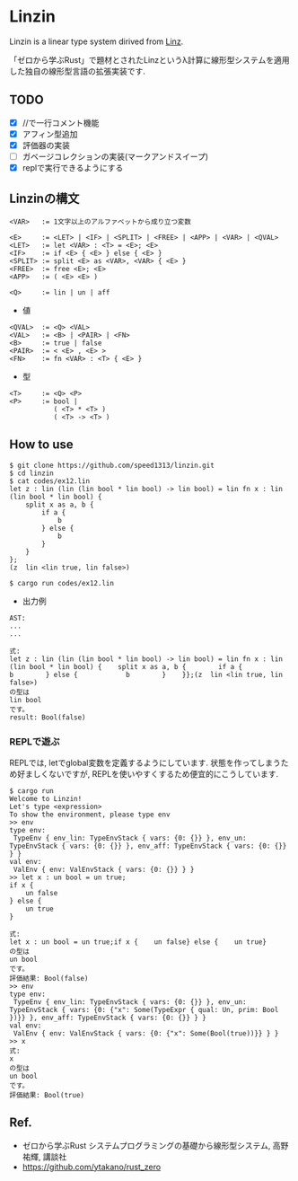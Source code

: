 # Linzin

Linzin is a linear type system dirived from [Linz](https://github.com/ytakano/rust_zero/tree/master/ch09/linz).


「ゼロから学ぶRust」で題材とされたLinzというλ計算に線形型システムを適用した独自の線形型言語の拡張実装です.

## TODO
- [x] //で一行コメント機能
- [x] アフィン型追加
- [x] 評価器の実装
- [ ] ガベージコレクションの実装(マークアンドスイープ)
- [x] replで実行できるようにする

## Linzinの構文
```text
<VAR>   := 1文字以上のアルファベットから成り立つ変数

<E>     := <LET> | <IF> | <SPLIT> | <FREE> | <APP> | <VAR> | <QVAL>
<LET>   := let <VAR> : <T> = <E>; <E>
<IF>    := if <E> { <E> } else { <E> }
<SPLIT> := split <E> as <VAR>, <VAR> { <E> }
<FREE>  := free <E>; <E>
<APP>   := ( <E> <E> )

<Q>     := lin | un | aff
```
- 値
```text
<QVAL>  := <Q> <VAL>
<VAL>   := <B> | <PAIR> | <FN>
<B>     := true | false
<PAIR>  := < <E> , <E> >
<FN>    := fn <VAR> : <T> { <E> }
```
- 型
```text
<T>     := <Q> <P>
<P>     := bool |
           ( <T> * <T> )
           ( <T> -> <T> )
```
## How to use
```
$ git clone https://github.com/speed1313/linzin.git
$ cd linzin
$ cat codes/ex12.lin
let z : lin (lin (lin bool * lin bool) -> lin bool) = lin fn x : lin (lin bool * lin bool) {
    split x as a, b {
        if a {
            b
        } else {
            b
        }
    }
};
(z  lin <lin true, lin false>)

$ cargo run codes/ex12.lin
```
- 出力例
```
AST:
...
...

式:
let z : lin (lin (lin bool * lin bool) -> lin bool) = lin fn x : lin (lin bool * lin bool) {    split x as a, b {        if a {            b        } else {            b        }    }};(z  lin <lin true, lin false>)
の型は
lin bool
です。
result: Bool(false)
```

### REPLで遊ぶ
REPLでは, letでglobal変数を定義するようにしています.
状態を作ってしまうため好ましくないですが, REPLを使いやすくするため便宜的にこうしています.
```
$ cargo run
Welcome to Linzin!
Let's type <expression>
To show the environment, please type env
>> env
type env:
 TypeEnv { env_lin: TypeEnvStack { vars: {0: {}} }, env_un: TypeEnvStack { vars: {0: {}} }, env_aff: TypeEnvStack { vars: {0: {}} } }
val env:
 ValEnv { env: ValEnvStack { vars: {0: {}} } }
>> let x : un bool = un true;
if x {
    un false
} else {
    un true
}

式:
let x : un bool = un true;if x {    un false} else {    un true}
の型は
un bool
です。
評価結果: Bool(false)
>> env
type env:
 TypeEnv { env_lin: TypeEnvStack { vars: {0: {}} }, env_un: TypeEnvStack { vars: {0: {"x": Some(TypeExpr { qual: Un, prim: Bool })}} }, env_aff: TypeEnvStack { vars: {0: {}} } }
val env:
 ValEnv { env: ValEnvStack { vars: {0: {"x": Some(Bool(true))}} } }
>> x
式:
x
の型は
un bool
です。
評価結果: Bool(true)
```

## Ref.
- ゼロから学ぶRust システムプログラミングの基礎から線形型システム, 高野祐輝, 講談社
- https://github.com/ytakano/rust_zero